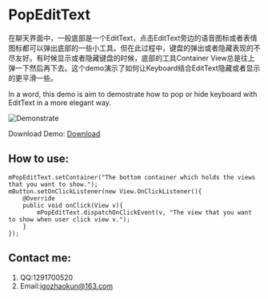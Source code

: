 # PopEditText
在聊天界面中，一般底部是一个EditText，点击EditText旁边的语音图标或者表情图标都可以弹出底部的一些小工具。但在此过程中，键盘的弹出或者隐藏表现的不尽友好。有时候显示或者隐藏键盘的时候，底部的工具Container View总是往上弹一下然后再下去。这个demo演示了如何让Keyboard结合EditText隐藏或者显示的更平滑一些。

In a word, this demo is aim to demostrate how to pop or hide keyboard with EditText in a more elegant way.

![Demonstrate](https://github.com/anxiaoyi/PopEditText/PopEditText/popedittext.gif)

Download Demo: [Download](https://github.com/anxiaoyi/PopEditText/PopEditText/PopEditText.apk)

## How to use:
```
mPopEditText.setContainer("The bottom container which holds the views that you want to show.");
mButton.setOnClickListener(new View.OnClickListener(){ 
	@Override
	public void onClick(View v){ 
		mPopEditText.dispatchOnClickEvent(v, "The view that you want to show when user click view v.");
	}
});
```

## Contact me:
1. QQ:1291700520
2. Email:igozhaokun@163.com